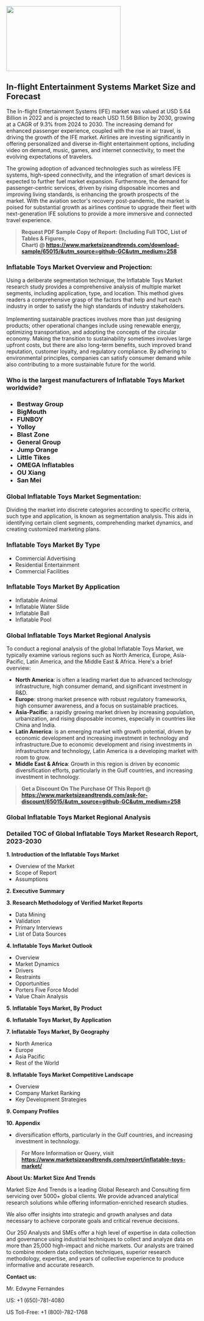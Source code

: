 <p><img class="alignnone size-medium wp-image-20088" src="https://ffe5etoiles.com/wp-content/uploads/2024/12/MST1-300x171.png" alt="" width="300" height="171" /></p><h2>In-flight Entertainment Systems Market Size and Forecast</h2><p>The In-flight Entertainment Systems (IFE) market was valued at USD 5.64 Billion in 2022 and is projected to reach USD 11.56 Billion by 2030, growing at a CAGR of 9.3% from 2024 to 2030. The increasing demand for enhanced passenger experience, coupled with the rise in air travel, is driving the growth of the IFE market. Airlines are investing significantly in offering personalized and diverse in-flight entertainment options, including video on demand, music, games, and internet connectivity, to meet the evolving expectations of travelers.</p><p>The growing adoption of advanced technologies such as wireless IFE systems, high-speed connectivity, and the integration of smart devices is expected to further fuel market expansion. Furthermore, the demand for passenger-centric services, driven by rising disposable incomes and improving living standards, is enhancing the growth prospects of the market. With the aviation sector's recovery post-pandemic, the market is poised for substantial growth as airlines continue to upgrade their fleet with next-generation IFE solutions to provide a more immersive and connected travel experience.</p></p><blockquote id="" class=""><strong>Request PDF Sample Copy of Report: (Including Full TOC, List of Tables &amp; Figures, Chart)&nbsp;@&nbsp;<strong><a href="https://www.marketsizeandtrends.com/download-sample/65015/&utm_source=github-GC&utm_medium=258" target="_blank">https://www.marketsizeandtrends.com/download-sample/65015/&utm_source=github-GC&utm_medium=258</a></strong></strong></blockquote><h3 id="" class="">Inflatable Toys Market&nbsp;Overview and Projection:</h3><p id="" class="">Using a deliberate segmentation technique, the Inflatable Toys Market research study provides a comprehensive analysis of multiple market segments, including application, type, and location. This method gives readers a comprehensive grasp of the factors that help and hurt each industry in order to satisfy the high standards of industry stakeholders. <br /> <br />Implementing sustainable practices involves more than just designing products; other operational changes include using renewable energy, optimizing transportation, and adopting the concepts of the circular economy. Making the transition to sustainability sometimes involves large upfront costs, but there are also long-term benefits, such improved brand reputation, customer loyalty, and regulatory compliance. By adhering to environmental principles, companies can satisfy consumer demand while also contributing to a more sustainable future for the world.</p><h3 id="" class="">Who is the largest manufacturers of&nbsp;Inflatable Toys Market worldwide?</h3><h3 class=""><p><ul><li>Bestway Group </li><li> BigMouth </li><li> FUNBOY </li><li> Yolloy </li><li> Blast Zone </li><li> General Group </li><li> Jump Orange </li><li> Little Tikes </li><li> OMEGA Inflatables </li><li> OU Xiang </li><li> San Mei</li></ul></p></h3><h3 id="" class="">Global&nbsp;Inflatable Toys Market Segmentation:</h3><p id="" class="">Dividing the market into discrete categories according to specific criteria, such type and application, is known as segmentation analysis. This aids in identifying certain client segments, comprehending market dynamics, and creating customized marketing plans.</p><h3 id="" class="">Inflatable Toys Market&nbsp;By Type</h3><p><p><ul><li>Commercial Advertising </li><li> Residential Entertainment </li><li> Commercial Facilities</p></li></ul></p></p><h3 id="" class="">Inflatable Toys Market&nbsp;By Application</h3><p class=""><p><ul><li>Inflatable Animal </li><li> Inflatable Water Slide </li><li> Inflatable Ball </li><li> Inflatable Pool</li></ul></p></p><h3 id="" class="">Global Inflatable Toys Market Regional Analysis</h3><p id="" class="">To conduct a regional analysis of the global Inflatable Toys Market, we typically examine various regions such as North America, Europe, Asia-Pacific, Latin America, and the Middle East &amp; Africa. Here's a brief overview:</p><ul><li><strong>North America</strong>: is often a leading market due to advanced technology infrastructure, high consumer demand, and significant investment in R&amp;D.</li><li><strong>Europe</strong>: strong market presence with robust regulatory frameworks, high consumer awareness, and a focus on sustainable practices.</li><li><strong>Asia-Pacific</strong>: a rapidly growing market driven by increasing population, urbanization, and rising disposable incomes, especially in countries like China and India.</li><li><strong>Latin America</strong>: is an emerging market with growth potential, driven by economic development and increasing investment in technology and infrastructure.Due to economic development and rising investments in infrastructure and technology, Latin America is a developing market with room to grow.</li><li><strong>Middle East &amp; Africa</strong>: Growth in this region is driven by economic diversification efforts, particularly in the Gulf countries, and increasing investment in technology.</li></ul><blockquote id="" class=""><strong>Get a Discount On The Purchase Of This Report @ <strong><a href="https://www.marketsizeandtrends.com/ask-for-discount/65015/&utm_source=github-GC&utm_medium=258" target="_blank">https://www.marketsizeandtrends.com/ask-for-discount/65015/&utm_source=github-GC&utm_medium=258</a></strong></strong></blockquote><h3 id="" class="">Global Inflatable Toys Market Regional Analysis</h3><h3 id="" class="">Detailed TOC of Global Inflatable Toys Market Research Report, 2023-2030</h3><p id="" class=""><strong>1. Introduction of the Inflatable Toys Market</strong></p><ul><li>Overview of the Market</li><li>Scope of Report</li><li>Assumptions</li></ul><p id="" class=""><strong>2. Executive Summary</strong></p><p id="" class=""><strong>3. Research Methodology of Verified Market Reports</strong></p><ul><li>Data Mining</li><li>Validation</li><li>Primary Interviews</li><li>List of Data Sources</li></ul><p id="" class=""><strong>4. Inflatable Toys Market Outlook</strong></p><ul><li>Overview</li><li>Market Dynamics</li><li>Drivers</li><li>Restraints</li><li>Opportunities</li><li>Porters Five Force Model</li><li>Value Chain Analysis</li></ul><p id="" class=""><strong>5. Inflatable Toys Market, By Product</strong></p><p id="" class=""><strong>6. Inflatable Toys Market, By Application</strong></p><p id="" class=""><strong>7. Inflatable Toys Market, By Geography</strong></p><ul><li>North America</li><li>Europe</li><li>Asia Pacific</li><li>Rest of the World</li></ul><p id="" class=""><strong>8. Inflatable Toys Market Competitive Landscape</strong></p><ul><li>Overview</li><li>Company Market Ranking</li><li>Key Development Strategies</li></ul><p id="" class=""><strong>9. Company Profiles</strong></p><p id="" class=""><strong>10. Appendix</strong></p><ul><li>diversification efforts, particularly in the Gulf countries, and increasing investment in technology.</li></ul><blockquote id="" class=""><strong>For More Information or Query, visit <strong><strong><a href="https://www.marketsizeandtrends.com/report/inflatable-toys-market/" target="_blank">https://www.marketsizeandtrends.com/report/inflatable-toys-market/</a></strong></strong></strong></blockquote><p id="" class=""><strong>About Us: Market Size And Trends</strong></p><p id="" class="">Market Size And Trends is a leading Global Research and Consulting firm servicing over 5000+ global clients. We provide advanced analytical research solutions while offering information-enriched research studies.</p><p id="" class="">We also offer insights into strategic and growth analyses and data necessary to achieve corporate goals and critical revenue decisions.</p><p id="" class="">Our 250 Analysts and SMEs offer a high level of expertise in data collection and governance using industrial techniques to collect and analyze data on more than 25,000 high-impact and niche markets. Our analysts are trained to combine modern data collection techniques, superior research methodology, expertise, and years of collective experience to produce informative and accurate research.</p><p id="" class=""><strong>Contact us:</strong></p><p id="" class="">Mr. Edwyne Fernandes</p><p id="" class="">US: +1 (650)-781-4080</p><p id="" class="">US Toll-Free: +1 (800)-782-1768</p>
